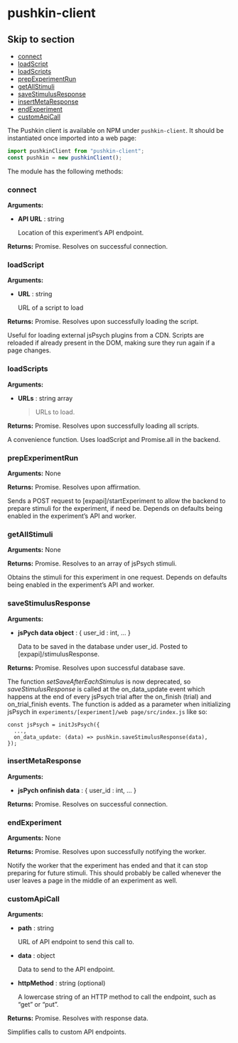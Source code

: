 # pushkin-client

## Skip to section

- [connect](pushkin-client.md#connect)
- [loadScript](pushkin-client.md#loadscript)
- [loadScripts](pushkin-client.md#loadscripts)
- [prepExperimentRun](pushkin-client.md#prepexperimentrun)
- [getAllStimuli](pushkin-client.md#getallstimuli)
- [saveStimulusResponse](pushkin-client.md#savestimulusresponse)
- [insertMetaResponse](pushkin-client.md#insertmetaresponse)
- [endExperiment](pushkin-client.md#endexperiment)
- [customApiCall](pushkin-client.md#customapicall)

The Pushkin client is available on NPM under `pushkin-client`. It should be instantiated once imported into a web page:

```javascript
import pushkinClient from "pushkin-client";
const pushkin = new pushkinClient();
```

The module has the following methods:

### connect

**Arguments:**

- **API URL** : string

  Location of this experiment’s API endpoint.

**Returns:** Promise. Resolves on successful connection.

### loadScript

**Arguments:**

- **URL** : string

  URL of a script to load

**Returns:** Promise. Resolves upon successfully loading the script.

Useful for loading external jsPsych plugins from a CDN. Scripts are reloaded if already present in the DOM, making sure they run again if a page changes.

### loadScripts

**Arguments:**

- **URLs** : string array

  > URLs to load.

**Returns:** Promise. Resolves upon successfully loading all scripts.

A convenience function. Uses loadScript and Promise.all in the backend.

### prepExperimentRun

**Arguments:** None

**Returns:** Promise. Resolves upon affirmation.

Sends a POST request to \[expapi\]/startExperiment to allow the backend to prepare stimuli for the experiment, if need be. Depends on defaults being enabled in the experiment’s API and worker.

### getAllStimuli

**Arguments:** None

**Returns:** Promise. Resolves to an array of jsPsych stimuli.

Obtains the stimuli for this experiment in one request. Depends on defaults being enabled in the experiment’s API and worker.

### saveStimulusResponse

**Arguments:**

- **jsPych data object** : { user_id : int, … }

  Data to be saved in the database under user_id. Posted to \[expapi\]/stimulusResponse.

**Returns:** Promise. Resolves upon successful database save.

The function _setSaveAfterEachStimulus_ is now deprecated, so _saveStimulusResponse_ is called at the on_data_update event which happens at the end of every jsPsych trial after the on_finish (trial) and on_trial_finish events. The function is added as a parameter when initializing jsPsych in `experiments/[experiment]/web page/src/index.js` like so:

```
const jsPsych = initJsPsych({
  ...,
  on_data_update: (data) => pushkin.saveStimulusResponse(data),
});
```

### insertMetaResponse

**Arguments:**

- **jsPych onfinish data** : { user_id : int, … }

**Returns:** Promise. Resolves on successful connection.

### endExperiment

**Arguments:** None

**Returns:** Promise. Resolves upon successfully notifying the worker.

Notify the worker that the experiment has ended and that it can stop preparing for future stimuli. This should probably be called whenever the user leaves a page in the middle of an experiment as well.

### customApiCall

**Arguments:**

- **path** : string

  URL of API endpoint to send this call to.

- **data** : object

  Data to send to the API endpoint.

- **httpMethod** : string \(optional\)

  A lowercase string of an HTTP method to call the endpoint, such as “get” or “put”.

**Returns:** Promise. Resolves with response data.

Simplifies calls to custom API endpoints.
